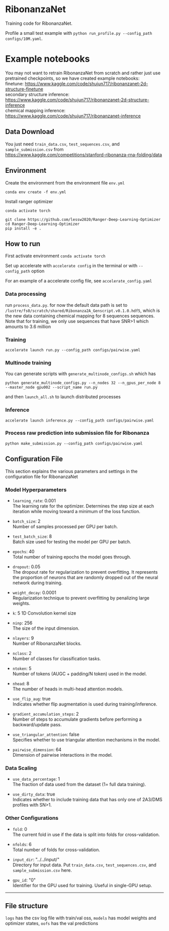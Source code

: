 # RibonanzaNet

Training code for RibonanzaNet. 

Profile a small test example with `python run_profile.py --config_path configs/10M.yaml`.

# Example notebooks

You may not want to retrain RibonanzaNet from scratch and rather just use pretrained checkpoints, so we have created example notebooks: \
finetune: https://www.kaggle.com/code/shujun717/ribonanzanet-2d-structure-finetune \
secondary structure inference: https://www.kaggle.com/code/shujun717/ribonanzanet-2d-structure-inference \
chemical mapping inference: https://www.kaggle.com/code/shujun717/ribonanzanet-inference

## Data Download

You just need ```train_data.csv```, ```test_sequences.csv```, and ```sample_submission.csv``` from 
https://www.kaggle.com/competitions/stanford-ribonanza-rna-folding/data

## Environment

Create the environment from the environment file ```env.yml```

```conda env create -f env.yml```

Install ranger optimizer

```conda activate torch```

```
git clone https://github.com/lessw2020/Ranger-Deep-Learning-Optimizer
cd Ranger-Deep-Learning-Optimizer
pip install -e .
``` 

## How to run
First activate environment ```conda activate torch```

Set up accelerate with ```accelerate config``` in the terminal or with ```--config_path``` option

For an example of a accelerate config file, see ```accelerate_config.yaml```


### Data processing

run ```process_data.py```. for now the default data path is set to ```/lustre/fs0/scratch/shared/Ribonanza2A_Genscript.v0.1.0.hdf5```, which is the new data containing chemical mapping for 8 sequences sequences. Note that for training, we only use sequences that have SNR>1 which amounts to 3.6 million


### Training
```accelerate launch run.py --config_path configs/pairwise.yaml```


### Multinode training

You can generate scripts with ```generate_multinode_configs.sh``` which has

```python generate_multinode_configs.py --n_nodes 32 --n_gpus_per_node 8 --master_node gpu002 --script_name run.py```

 and then ```launch_all.sh``` to launch distributed processes


### Inference
```accelerate launch inference.py --config_path configs/pairwise.yaml```

### Process raw prediction into submission file for Ribonanza
```python make_submission.py --config_path configs/pairwise.yaml```


## Configuration File

This section explains the various parameters and settings in the configuration file for RibonanzaNet

### Model Hyperparameters
- `learning_rate`: 0.001  
  The learning rate for the optimizer. Determines the step size at each iteration while moving toward a minimum of the loss function.

- `batch_size`: 2  
  Number of samples processed per GPU per batch. 

- `test_batch_size`: 8  
  Batch size used for testing the model per GPU per batch.

- `epochs`: 40  
  Total number of training epochs the model goes through.

- `dropout`: 0.05  
  The dropout rate for regularization to prevent overfitting. It represents the proportion of neurons that are randomly dropped out of the neural network during training.

- `weight_decay`: 0.0001  
  Regularization technique to prevent overfitting by penalizing large weights.

- `k`: 5
  1D Convolution kernel size

- `ninp`: 256  
  The size of the input dimension.

- `nlayers`: 9  
  Number of RibonanzaNet blocks.

- `nclass`: 2  
  Number of classes for classification tasks.

- `ntoken`: 5  
  Number of tokens (AUGC + padding/N token) used in the model.

- `nhead`: 8  
  The number of heads in multi-head attention models.

- `use_flip_aug`: true  
  Indicates whether flip augmentation is used during training/inference.

- `gradient_accumulation_steps`: 2  
  Number of steps to accumulate gradients before performing a backward/update pass.

- `use_triangular_attention`: false  
  Specifies whether to use triangular attention mechanisms in the model.

- `pairwise_dimension`: 64  
  Dimension of pairwise interactions in the model.

### Data Scaling
- `use_data_percentage`: 1  
  The fraction of data used from the dataset (1= full data training).

- `use_dirty_data`: true  
  Indicates whether to include training data that has only one of 2A3/DMS profiles with SN>1. 

### Other Configurations
- `fold`: 0  
  The current fold in use if the data is split into folds for cross-validation.

- `nfolds`: 6  
  Total number of folds for cross-validation.

- `input_dir`: "../../input/"  
  Directory for input data. Put ```train_data.csv```, ```test_sequences.csv```, and ```sample_submission.csv``` here. 

- `gpu_id`: "0"  
  Identifier for the GPU used for training. Useful in single-GPU setup.

---

## File structure
 
```logs``` has the csv log file with train/val oss,
```models``` has model weights and optimizer states,
```oofs``` has the val predictions



